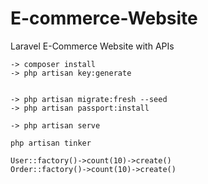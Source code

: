 # E-commerce-Website
Laravel E-Commerce Website with APIs

```
-> composer install
-> php artisan key:generate 


-> php artisan migrate:fresh --seed
-> php artisan passport:install

-> php artisan serve

```
```
php artisan tinker

User::factory()->count(10)->create()
Order::factory()->count(10)->create()

```

